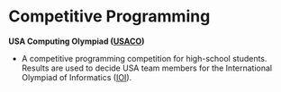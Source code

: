# Competitive Programming
**USA Computing Olympiad ([USACO](http://www.usaco.org/))**
- A competitive programming competition for high-school students. Results are used to decide USA team members for the International Olympiad of Informatics ([IOI](https://ioinformatics.org/)).
